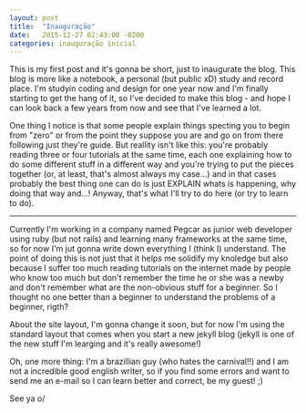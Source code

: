 ```yaml
---
layout: post
title:  "Inauguração"
date:   2015-12-27 02:43:00 -0200
categories: inauguração inicial
---
```

This is my first post and it's gonna be short, just to inaugurate the blog. This blog is more like a notebook, a personal (but public xD) study and record place. I'm studyin coding and design for one year now and I'm finally starting to get the hang of it, so I've decided to make this blog - and hope I can look back a few years from now and see that I've learned a lot. 

One thing I notice is that some people explain things specting you to begin from "zero" or from the point they suppose you are and go on from there following just they're guide. But reallity isn't like this: you're probably reading three or four tutorials at the same time, each one explaining how to do some different stuff in a different way and you're trying to put the pieces together (or, at least, that's almost always my case...) and in that cases probably the best thing one can do is just EXPLAIN whats is happening, why doing that way and...! Anyway, that's what I'll try to do here (or try to learn to do).

---

Currently I'm working in a company named Pegcar as junior web developer using ruby (but not rails) and learning many frameworks at the same time, so for now I'm jut gonna write down everything I (think I) understand. The point of doing this is not just that it helps me solidify my knoledge but also because I suffer too much reading tutorials on the internet made by people who know too much but don't remember the time he or she was a newby and don't remember what are the non-obvious stuff for a beginner. So I thought no one better than a beginner to understand the problems of a beginner, rigth?

About the site layout, I'm gonna change it soon, but for now I'm using the standard layout that comes when you start a new jekyll blog (jekyll is one of the new stuff I'm learging and it's really awesome!)

Oh, one more thing: I'm a brazillian guy (who hates the carnival!!) and I am not a incredible good english writer, so if you find some errors and want to send me an e-mail so I can learn better and correct, be my guest! ;)

See ya o/